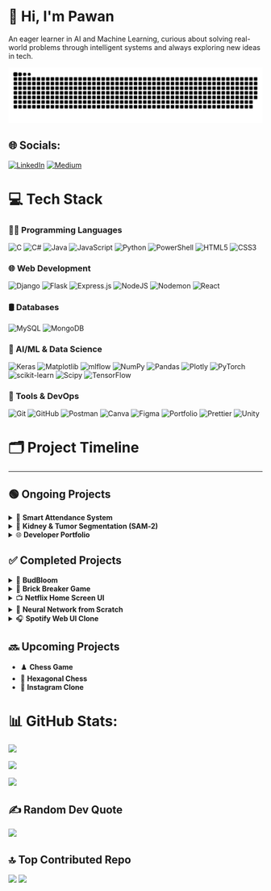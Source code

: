 # 👋 Hi, I'm Pawan
An eager learner in AI and Machine Learning, curious about solving real-world problems through intelligent systems and always exploring new ideas in tech.

![snake gif](https://github.com/Pawan4356/Pawan4356/blob/output/github-snake-dark.svg)

## 🌐 Socials:
[![LinkedIn](https://img.shields.io/badge/LinkedIn-%230077B5.svg?logo=linkedin&logoColor=white)](https://linkedin.com/in/Pawankumar12456) [![Medium](https://img.shields.io/badge/Medium-12100E?logo=medium&logoColor=white)](https://medium.com/@pawankumar27112005) 

# 💻 Tech Stack

### 👨‍💻 Programming Languages
![C](https://img.shields.io/badge/-%2300599C?style=for-the-badge&logo=c&logoColor=white) 
![C#](https://img.shields.io/badge/c%23-%23239120.svg?style=for-the-badge&logo=csharp&logoColor=white) 
![Java](https://img.shields.io/badge/java-%23ED8B00.svg?style=for-the-badge&logo=openjdk&logoColor=white) 
![JavaScript](https://img.shields.io/badge/javascript-%23323330.svg?style=for-the-badge&logo=javascript&logoColor=%23F7DF1E) 
![Python](https://img.shields.io/badge/python-3670A0?style=for-the-badge&logo=python&logoColor=ffdd54) 
![PowerShell](https://img.shields.io/badge/PowerShell-%235391FE.svg?style=for-the-badge&logo=powershell&logoColor=white) 
![HTML5](https://img.shields.io/badge/html5-%23E34F26.svg?style=for-the-badge&logo=html5&logoColor=white) 
![CSS3](https://img.shields.io/badge/css3-%231572B6.svg?style=for-the-badge&logo=css3&logoColor=white)

### 🌐 Web Development
![Django](https://img.shields.io/badge/django-%23092E20.svg?style=for-the-badge&logo=django&logoColor=white) 
![Flask](https://img.shields.io/badge/flask-%23000.svg?style=for-the-badge&logo=flask&logoColor=white) 
![Express.js](https://img.shields.io/badge/express.js-%23404d59.svg?style=for-the-badge&logo=express&logoColor=%2361DAFB) 
![NodeJS](https://img.shields.io/badge/node.js-6DA55F?style=for-the-badge&logo=node.js&logoColor=white) 
![Nodemon](https://img.shields.io/badge/NODEMON-%23323330.svg?style=for-the-badge&logo=nodemon&logoColor=%BBDEAD) 
![React](https://img.shields.io/badge/react-%2320232a.svg?style=for-the-badge&logo=react&logoColor=%2361DAFB)

### 🛢️ Databases
![MySQL](https://img.shields.io/badge/mysql-4479A1.svg?style=for-the-badge&logo=mysql&logoColor=white) 
![MongoDB](https://img.shields.io/badge/MongoDB-%234ea94b.svg?style=for-the-badge&logo=mongodb&logoColor=white)

### 🧠 AI/ML & Data Science
![Keras](https://img.shields.io/badge/Keras-%23D00000.svg?style=for-the-badge&logo=Keras&logoColor=white) 
![Matplotlib](https://img.shields.io/badge/Matplotlib-%23ffffff.svg?style=for-the-badge&logo=Matplotlib&logoColor=black) 
![mlflow](https://img.shields.io/badge/mlflow-%23d9ead3.svg?style=for-the-badge&logo=numpy&logoColor=blue) 
![NumPy](https://img.shields.io/badge/numpy-%23013243.svg?style=for-the-badge&logo=numpy&logoColor=white) 
![Pandas](https://img.shields.io/badge/pandas-%23150458.svg?style=for-the-badge&logo=pandas&logoColor=white) 
![Plotly](https://img.shields.io/badge/Plotly-%233F4F75.svg?style=for-the-badge&logo=plotly&logoColor=white) 
![PyTorch](https://img.shields.io/badge/PyTorch-%23EE4C2C.svg?style=for-the-badge&logo=PyTorch&logoColor=white) 
![scikit-learn](https://img.shields.io/badge/scikit--learn-%23F7931E.svg?style=for-the-badge&logo=scikit-learn&logoColor=white) 
![Scipy](https://img.shields.io/badge/SciPy-%230C55A5.svg?style=for-the-badge&logo=scipy&logoColor=%white) 
![TensorFlow](https://img.shields.io/badge/TensorFlow-%23FF6F00.svg?style=for-the-badge&logo=TensorFlow&logoColor=white)

### 🔧 Tools & DevOps
![Git](https://img.shields.io/badge/git-%23F05033.svg?style=for-the-badge&logo=git&logoColor=white) 
![GitHub](https://img.shields.io/badge/github-%23121011.svg?style=for-the-badge&logo=github&logoColor=white) 
![Postman](https://img.shields.io/badge/Postman-FF6C37?style=for-the-badge&logo=postman&logoColor=white) 
![Canva](https://img.shields.io/badge/Canva-%2300C4CC.svg?style=for-the-badge&logo=Canva&logoColor=white) 
![Figma](https://img.shields.io/badge/figma-%23F24E1E.svg?style=for-the-badge&logo=figma&logoColor=white) 
![Portfolio](https://img.shields.io/badge/Portfolio-%23000000.svg?style=for-the-badge&logo=firefox&logoColor=#FF7139) 
![Prettier](https://img.shields.io/badge/prettier-%23F7B93E.svg?style=for-the-badge&logo=prettier&logoColor=black) 
![Unity](https://img.shields.io/badge/unity-%23000000.svg?style=for-the-badge&logo=unity&logoColor=white)

# 🗂️ Project Timeline

---

## 🟢 Ongoing Projects

<details>
<summary>🚀 <strong>Smart Attendance System</strong></summary>

An edge-based, privacy-focused facial recognition system  
- ✅ Real-time attendance logging  
- ✅ Hybrid validation and energy-efficient design  
- ✅ Session history, downloadable reports, and UI enhancements  

**🛠 Tech Stack:** `OpenCV` · `YOLOv8` · `ArcFace` · `FAISS` · `MongoDB` · `Flask`
</details>

<details>
<summary>🧠 <strong>Kidney & Tumor Segmentation (SAM‑2)</strong></summary>

Fine-tuned Meta’s Segment Anything Model v2 (SAM‑2) on the **KiTS23** dataset  
- 📈 Achieved **96.05% validation IoU**  
- 📄 Preparing research paper for **IEEE submission**  

**🛠 Tech Stack:** `PyTorch` · `SimpleITK` · `Google Colab` · `Kaggle` · `Mango`
</details>

<details>
<summary>🌐 <strong>Developer Portfolio</strong></summary>

A personal portfolio showcasing all major projects and achievements  
- 📱 Responsive layout and project highlights  
- 🎯 Targeted for job & internship visibility  

**🛠 Tech Stack:** `HTML` · `CSS` · `JavaScript` · `React` *(optional)*
</details>

## ✅ Completed Projects

<details>
<summary>🌿 <strong>BudBloom</strong></summary>

An AI-powered plant disease detection platform  
- 🌱 Identifies plant disease and suggests remedies  
- 🔍 Deployed model for instant results  

**🛠 Tech Stack:** `CNN` · `Flask` · `Python` · `TensorFlow`
</details>

<details>
<summary>🧱 <strong>Brick Breaker Game</strong></summary>

A JavaFX-based desktop game with difficulty modes  
- 🧠 Unbreakable and strong blocks  
- 🎮 Paddle size & layout adjusted per level  

**🛠 Tech Stack:** `Java` · `JavaFX`
</details>

<details>
<summary>📺 <strong>Netflix Home Screen UI</strong></summary>

A static clone of Netflix landing page  
- 📱 Fully responsive layout  
- ✨ Interactive hover effects  

**🛠 Tech Stack:** `HTML` · `CSS`
</details>

<details>
<summary>🧠 <strong>Neural Network from Scratch</strong></summary>

Implemented a fully connected neural network  
- 📊 Trained on custom datasets  
- 🧪 Explored weight initialization & loss functions  

**🛠 Tech Stack:** `NumPy` · `Python`
</details>

<details>
<summary>🎧 <strong>Spotify Web UI Clone</strong></summary>

A front-end recreation of Spotify’s UI  
- 🎵 Playlist & music card layout  
- ⚡ Interactive animations and responsive design  

**🛠 Tech Stack:** `HTML` · `CSS` · `JavaScript`
</details>

## 🔜 Upcoming Projects

- ♟️ **Chess Game**
- 🔷 **Hexagonal Chess**
- 📸 **Instagram Clone**




# 📊 GitHub Stats:
![](https://github-readme-stats.vercel.app/api?username=Pawan4356&theme=calm_pink&hide_border=false&include_all_commits=true&count_private=false)<br/>

![](https://nirzak-streak-stats.vercel.app/?user=Pawan4356&theme=calm_pink&hide_border=false)<br/>

![](https://github-readme-stats.vercel.app/api/top-langs/?username=Pawan4356&theme=calm_pink&hide_border=false&include_all_commits=true&count_private=false&layout=compact)

## ✍️ Random Dev Quote
![](https://quotes-github-readme.vercel.app/api?type=horizontal&theme=dark)

## 🔝 Top Contributed Repo
![](https://github-contributor-stats.vercel.app/api?username=Pawan4356&limit=5&theme=calm_pink&combine_all_yearly_contributions=true)
[![](https://visitcount.itsvg.in/api?id=Pawan4356&icon=4&color=3)](https://visitcount.itsvg.in)
